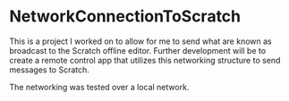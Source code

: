 # NetworkConnectionToScratch

This is a project I worked on to allow for me to send 
what are known as broadcast to the Scratch offline editor. Further development will be to create a remote control
app that utilizes this networking structure to send messages to Scratch.

The networking was tested over a local network.
